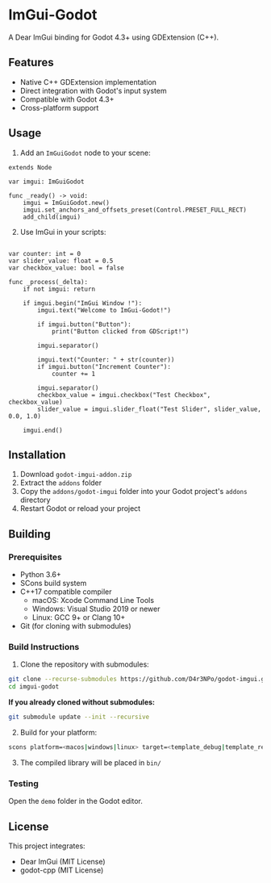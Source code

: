 # ImGui-Godot

A Dear ImGui binding for Godot 4.3+ using GDExtension (C++).

## Features

- Native C++ GDExtension implementation
- Direct integration with Godot's input system
- Compatible with Godot 4.3+
- Cross-platform support

## Usage

1. Add an `ImGuiGodot` node to your scene:

```gdscript
extends Node

var imgui: ImGuiGodot

func _ready() -> void:
	imgui = ImGuiGodot.new()
	imgui.set_anchors_and_offsets_preset(Control.PRESET_FULL_RECT)
	add_child(imgui)
```

2. Use ImGui in your scripts:

```gdscript

var counter: int = 0
var slider_value: float = 0.5
var checkbox_value: bool = false

func _process(_delta):
	if not imgui: return

	if imgui.begin("ImGui Window !"):
		imgui.text("Welcome to ImGui-Godot!")

		if imgui.button("Button"):
			print("Button clicked from GDScript!")

		imgui.separator()

		imgui.text("Counter: " + str(counter))
		if imgui.button("Increment Counter"):
			counter += 1

		imgui.separator()
		checkbox_value = imgui.checkbox("Test Checkbox", checkbox_value)
		slider_value = imgui.slider_float("Test Slider", slider_value, 0.0, 1.0)

	imgui.end()
```

## Installation

1. Download `godot-imgui-addon.zip`
2. Extract the `addons` folder
3. Copy the `addons/godot-imgui` folder into your Godot project's `addons` directory
4. Restart Godot or reload your project

## Building

### Prerequisites

- Python 3.6+
- SCons build system
- C++17 compatible compiler
  - macOS: Xcode Command Line Tools
  - Windows: Visual Studio 2019 or newer
  - Linux: GCC 9+ or Clang 10+
- Git (for cloning with submodules)

### Build Instructions

1. Clone the repository with submodules:

```bash
git clone --recurse-submodules https://github.com/D4r3NPo/godot-imgui.git
cd imgui-godot
```

**If you already cloned without submodules:**

```bash
git submodule update --init --recursive
```

2. Build for your platform:

```bash
scons platform=<macos|windows|linux> target=<template_debug|template_release>
```

3. The compiled library will be placed in `bin/`

### Testing

Open the `demo` folder in the Godot editor.

## License

This project integrates:

- Dear ImGui (MIT License)
- godot-cpp (MIT License)

